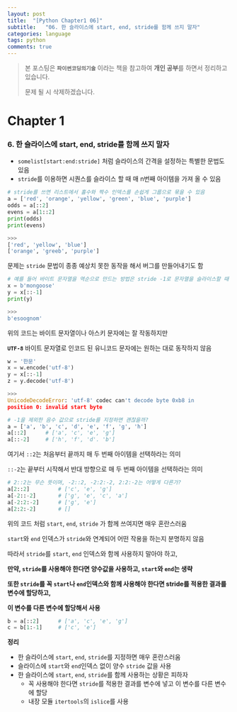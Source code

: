 ```yaml
---
layout: post
title:  "[Python Chapter1 06]"
subtitle:   "06. 한 슬라이스에 start, end, stride를 함께 쓰지 말자"
categories: language
tags: python
comments: true
---
```

> 본 포스팅은 **`파이썬코딩의기술`** 이라는 책을 참고하여 **개인 공부**를 하면서 정리하고 있습니다.
>
> 문제 될 시 삭제하겠습니다.

# Chapter 1
### 6. 한 슬라이스에 start, end, stride를 함께 쓰지 말자
- `somelist[start:end:stride]` 처럼 슬라이스의 간격을 설정하는 특별한 문법도 있음
- `stride`를 이용하면 시퀀스를 슬라이스 할 때 매 n번째 아이템을 가져 올 수 있음

```python
# stride를 쓰면 리스트에서 홀수와 짝수 인덱스를 손쉽게 그룹으로 묶을 수 있음
a = ['red', 'orange', 'yellow', 'green', 'blue', 'purple']
odds = a[::2]
evens = a[1::2]
print(odds)
print(evens)

>>>
['red', 'yellow', 'blue']
['orange', 'greeb', 'purple']
```
문제는 `stride` 문법이 종종 예상치 못한 동작을 해서 버그를 만들어내기도 함

```python
# 예를 들어 바이트 문자열을 역순으로 만드는 방법은 stride -1로 문자열을 슬라이스할 때
x = b'mongoose'
y = x[::-1]
print(y)

>>>
b'esoognom'
```
위의 코드는 바이트 문자열이나 아스키 문자에는 잘 작동하지만

**`UTF-8`** 바이트 문자열로 인코드 된 유니코드 문자에는 원하는 대로 동작하지 않음

```python
w = '한문'
x = w.encode('utf-8')
y = x[::-1]
z = y.decode('utf-8')

>>>
UnicodeDecodeError: 'utf-8' codec can't decode byte 0xb8 in
position 0: invalid start byte

# -1을 제외한 음수 값으로 stride를 지정하면 괜찮을까?
a = ['a', 'b', 'c', 'd', 'e', 'f', 'g', 'h']
a[::2]		# ['a', 'c', 'e', 'g']
a[::-2]		# ['h', 'f', 'd'. 'b']
```
여기서 `::2`는 처음부터 끝까지 매 두 번째 아이템을 선택하라는 의미

`::-2`는 끝부터 시작해서 반대 방향으로 매 두 번째 아이템을 선택하라는 의미

```python
# 2::2는 무슨 뜻이며, -2::2, -2:2:-2, 2:2:-2는 어떻게 다른가?
a[2::2]			# ['c', 'e', 'g']
a[-2::-2]		# ['g', 'e', 'c', 'a']
a[-2:2:-2]		# ['g', 'e']
a[2:2:-2]		# []
```
위의 코드 처럼 `start`, `end`, `stride` 가 함께 쓰여지면 매우 혼란스러움

`start`와 `end` 인덱스가 `stride`와 연계되어 어떤 작용을 하는지 분명하지 않음

따라서 `stride`를 `start`, `end` 인덱스와 함께 사용하지 말아야 하고,

**만약, `stride`를 사용해야 한다면 양수값을 사용하고, `start`와 `end`는 생략**

**또한 `stride`를 꼭 `start`나 `end`인덱스와 함께 사용해야 한다면 stride를 적용한 결과를 변수에 할당하고,**

**이 변수를 다른 변수에 할당해서 사용**

```python
b = a[::2]		# ['a', 'c', 'e', 'g']
c = b[1:-1]		# ['c', 'e']
```

**정리**

- 한 슬라이스에 `start`, `end`, `stride`를 지정하면 매우 혼란스러움
- 슬라이스에 `start`와 `end`인덱스 없이 양수 `stride` 값을 사용
- 한 슬라이스에 `start`, `end`, `stride`를 함께 사용하는 상황은 피하자
	- 꼭 사용해야 한다면 `stride`를 적용한 결과를 변수에 넣고 이 변수를 다른 변수에 할당
	- 내장 모듈 `itertools`의 `islice`를 사용
